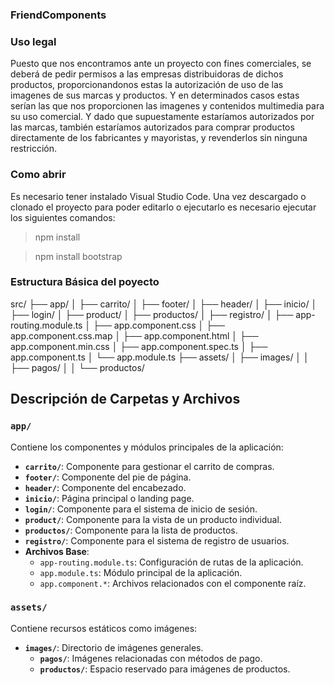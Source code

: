### FriendComponents
 






### Uso legal
Puesto que nos encontramos ante un proyecto con fines comerciales, se deberá de pedir permisos a las empresas distribuidoras de dichos productos,
proporcionandonos estas la autorización de uso de las imagenes de sus marcas y productos. Y en determinados casos estas serían las que nos proporcionen las imagenes y
contenidos multimedia para su uso comercial. Y dado que supuestamente estaríamos autorizados por las marcas, también estaríamos autorizados para comprar productos directamente
de los fabricantes y mayoristas, y revenderlos sin ninguna restricción. 

### Como abrir
Es necesario tener instalado Visual Studio Code.
Una vez descargado o clonado el proyecto para poder editarlo o ejecutarlo es necesario ejecutar los siguientes comandos:
>npm install

>npm install bootstrap

### Estructura Básica del poyecto
src/
├── app/
│   ├── carrito/
│   ├── footer/
│   ├── header/
│   ├── inicio/
│   ├── login/
│   ├── product/
│   ├── productos/
│   ├── registro/
│   ├── app-routing.module.ts
│   ├── app.component.css
│   ├── app.component.css.map
│   ├── app.component.html
│   ├── app.component.min.css
│   ├── app.component.spec.ts
│   ├── app.component.ts
│   └── app.module.ts
├── assets/
│   ├── images/
│   │   ├── pagos/
│   │   └── productos/

## Descripción de Carpetas y Archivos

### `app/`
Contiene los componentes y módulos principales de la aplicación:
- **`carrito/`**: Componente para gestionar el carrito de compras.
- **`footer/`**: Componente del pie de página.
- **`header/`**: Componente del encabezado.
- **`inicio/`**: Página principal o landing page.
- **`login/`**: Componente para el sistema de inicio de sesión.
- **`product/`**: Componente para la vista de un producto individual.
- **`productos/`**: Componente para la lista de productos.
- **`registro/`**: Componente para el sistema de registro de usuarios.
- **Archivos Base**:
  - `app-routing.module.ts`: Configuración de rutas de la aplicación.
  - `app.module.ts`: Módulo principal de la aplicación.
  - `app.component.*`: Archivos relacionados con el componente raíz.

### `assets/`
Contiene recursos estáticos como imágenes:
- **`images/`**: Directorio de imágenes generales.
  - **`pagos/`**: Imágenes relacionadas con métodos de pago.
  - **`productos/`**: Espacio reservado para imágenes de productos.
